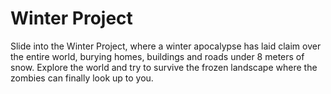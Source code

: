 Winter Project
====================

Slide into the Winter Project, where a winter apocalypse has laid claim over the entire world, burying homes, buildings and roads under 8 meters of snow. Explore the world and try to survive the frozen landscape where the zombies can finally look up to you.

